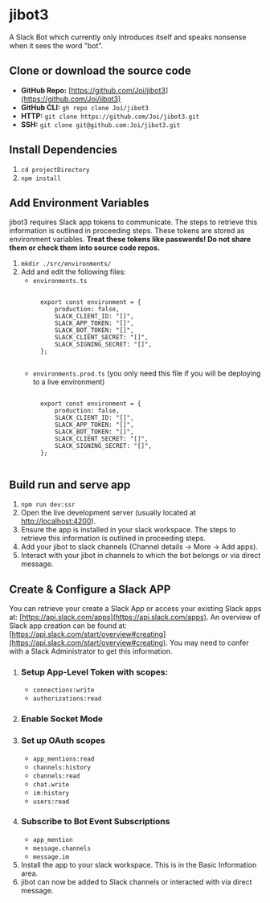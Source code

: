 # jibot3

A Slack Bot which currently only introduces itself and speaks nonsense when it sees the word "bot".

## Clone or download the source code

* **GitHub Repo:** [https://github.com/Joi/jibot3](https://github.com/Joi/jibot3)
* **GitHub CLI:** `gh repo clone Joi/jibot3`
* **HTTP:** `git clone https://github.com/Joi/jibot3.git`
* **SSH:** `git clone git@github.com:Joi/jibot3.git`

## Install Dependencies

1. `cd projectDirectory`
1. `npm install`

## Add Environment Variables

jibot3 requires Slack app tokens to communicate. The steps to retrieve this information is outlined in proceeding steps. These tokens are stored as environment variables. **Treat these tokens like passwords! Do not share them or check them into source code repos.**

1. `mkdir ./src/environments/`
1. Add and edit the following files:
	* `environments.ts`
		<pre><code>
		export const environment = {
			production: false,
			SLACK_CLIENT_ID: "[]",
			SLACK_APP_TOKEN: "[]",
			SLACK_BOT_TOKEN: "[]",
			SLACK_CLIENT_SECRET: "[]",
			SLACK_SIGNING_SECRET: "[]",
		};
		</code></pre>
	* `environments.prod.ts` (you only need this file if you will be deploying to a live environment)
		<pre><code>
		export const environment = {
			production: false,
			SLACK_CLIENT_ID: "[]",
			SLACK_APP_TOKEN: "[]",
			SLACK_BOT_TOKEN: "[]",
			SLACK_CLIENT_SECRET: "[]",
			SLACK_SIGNING_SECRET: "[]",
		};
		</code></pre>

## Build run and serve app
1. `npm run dev:ssr`
1. Open the live development server (usually located at [http://localhost:4200](http://localhost:4200)).
1. Ensure the app is installed in your slack workspace.  The steps to retrieve this information is outlined in proceeding steps.
1. Add your jibot to slack channels (Channel details -> More -> Add apps).
1. Interact with your jibot in channels to which the bot belongs or via direct message.

## Create & Configure a Slack APP

You can retrieve your create a Slack App or access your existing Slack apps at: [https://api.slack.com/apps](https://api.slack.com/apps). An overview of Slack app creation can be found at: [https://api.slack.com/start/overview#creating](https://api.slack.com/start/overview#creating). You may need to confer with a Slack Administrator to get this information.

1. ### Setup App-Level Token with scopes:
	* `connections:write`
	* `authorizations:read`
1. ### Enable Socket Mode
1. ### Set up OAuth scopes
	* `app_mentions:read`
	* `channels:history`
	* `channels:read`
	* `chat.write`
	* `im:history`
	* `users:read`
1. ### Subscribe to Bot Event Subscriptions
	* `app_mention`
	* `message.channels`
	* `message.im`
1. Install the app to your slack workspace. This is in the Basic Information area.
1. jibot can now be added to Slack channels or interacted with via direct message.